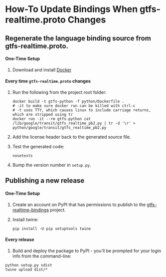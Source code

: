 # How-To Update Bindings When gtfs-realtime.proto Changes

## Regenerate the language binding source from gtfs-realtime.proto.

#### One-Time Setup

1. Download and install [Docker](https://docs.docker.com/get-docker/)

#### Every time `gtfs-realtime.proto` changes

1. Run the following from the project root folder:

    ```
    docker build -t gtfs-python -f python/Dockerfile .
    # -it to make sure docker run can be killed with ctrl-c
    # -t uses TTY, which causes linux to include carriage returns, which are stripped using tr
    docker run -it --rm gtfs-python cat /lib/google/transit/gtfs_realtime_pb2.py | tr -d '\r' > python/google/transit/gtfs_realtime_pb2.py
    ```

1. Add the license header back to the generated source file.

1. Test the generated code:

    ```
    nosetests
    ````

1. Bump the version number in `setup.py`.

## Publishing a new release

#### One-Time Setup

1. Create an account on PyPI that has permissions to publish to the [gtfs-realtime-bindings](https://pypi.org/manage/project/gtfs-realtime-bindings/releases/) project.
1. Install twine:
   
   `pip install -U pip setuptools twine`

#### Every release

1. Build and deploy the package to PyPI - you'll be prompted for your login info from the command-line:

  ```
  python setup.py sdist
  twine upload dist/*
  ```
